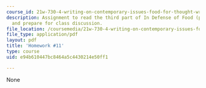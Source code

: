 ```yaml
---
course_id: 21w-730-4-writing-on-contemporary-issues-food-for-thought-writing-and-reading-about-the-cultures-of-food-fall-2008
description: Assignment to read the third part of In Defense of Food (p. 137-201)
  and prepare for class discussion.
file_location: /coursemedia/21w-730-4-writing-on-contemporary-issues-food-for-thought-writing-and-reading-about-the-cultures-of-food-fall-2008/e94b610447bc8464a5c4430214e50ff1_hw_11.pdf
file_type: application/pdf
layout: pdf
title: 'Homework #11'
type: course
uid: e94b610447bc8464a5c4430214e50ff1

---
```

None
